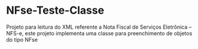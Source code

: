 # NFse-Teste-Classe
Projeto para leitura do XML referente a Nota Fiscal de Serviços Eletrônica – NFS-e, este projeto implementa uma classe para preenchimento de objetos do tipo NFse
